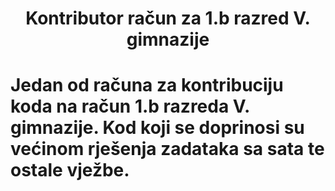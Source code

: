 <h1 align="center">Kontributor račun za 1.b razred V. gimnazije<h1>

<b>Jedan od računa za kontribuciju koda na račun 1.b razreda V. gimnazije. Kod koji se doprinosi su većinom rješenja zadataka sa sata te ostale vježbe.<b>
